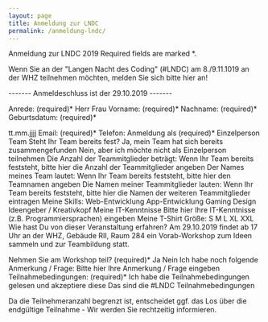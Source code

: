 ```yaml
---
layout: page
title: Anmeldung zur LNDC
permalink: /anmeldung-lndc/
---
```



Anmeldung zur LNDC 2019
Required fields are marked *.

Wenn Sie an der "Langen Nacht des Coding" (#LNDC) am 8./9.11.1019 an der WHZ teilnehmen möchten, melden Sie sich bitte hier an!

-------  Anmeldeschluss ist der 29.10.2019  -------

Anrede:	(required)*
 Herr
 Frau
Vorname: (required)*
Nachname: (required)*
Geburtsdatum: (required)*

tt.mm.jjjj
Email: (required)*
Telefon:
Anmeldung als	(required)*
 Einzelperson
 Team
Steht Ihr Team bereits fest?
 Ja, mein Team hat sich bereits zusammengefunden
 Nein, aber ich möchte nicht als Einzelperson teilnehmen
Die Anzahl der Teammitglieder beträgt:
Wenn Ihr Team bereits feststeht, bitte hier die Anzahl der Teammitglieder angeben
Der Names meines Team lautet:
Wenn Ihr Team bereits feststeht, bitte hier den Teamnamen angeben
Die Namen meiner Teammitglieder lauten:
Wenn Ihr Team bereits feststeht, bitte hier die Namen der weiteren Teammitglieder eintragen
Meine Skills:
 Web-Entwicklung
 App-Entwicklung
 Gaming
 Design
 Ideengeber / Kreativkopf
Meine IT-Kenntnisse
Bitte hier Ihre IT-Kenntnisse (z.B. Programmiersprachen) eingeben
Meine T-Shirt Größe:
 S
 M
 L
 XL
 XXL
Wie hast Du von dieser Veranstaltung erfahren?
  Am 29.10.2019 findet ab 17 Uhr an der WHZ, Gebäude RII, Raum 284 ein Vorab-Workshop zum Ideen sammeln und zur Teambildung statt.  

Nehmen Sie am Workshop teil?	(required)*
 Ja
 Nein
Ich habe noch folgende Anmerkung / Frage:
Bitte hier Ihre Anmerkung / Frage eingeben
Teilnahmebedingungen:	(required)*
 Ich habe die Teilnahmebedingungen gelesen und akzeptiere diese
Das sind die #LNDC Teilnahmebedingungen

Da die Teilnehmeranzahl begrenzt ist, entscheidet ggf. das Los über die endgültige Teilnahme - Wir werden Sie rechtzeitig informieren.


